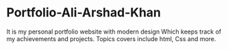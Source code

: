 # Portfolio-Ali-Arshad-Khan
It is my personal portfolio website with modern design Which keeps track of my achievements and projects. Topics covers include html, Css and more.
